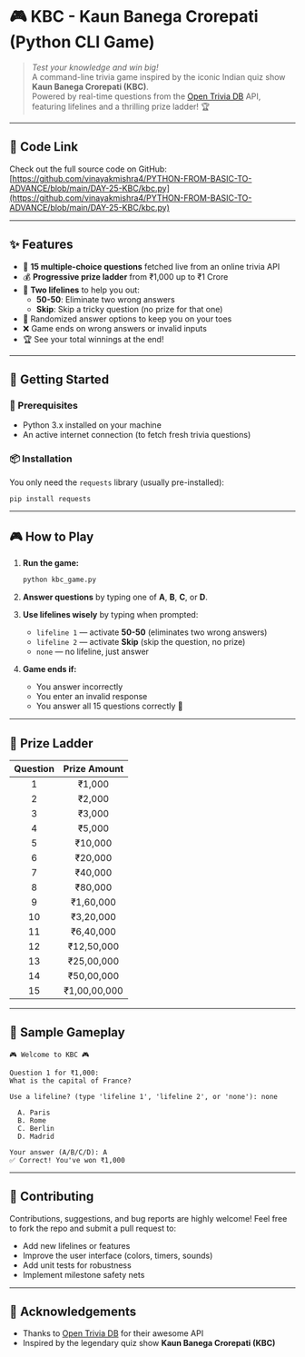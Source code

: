 # 🎮 KBC - Kaun Banega Crorepati (Python CLI Game)

> *Test your knowledge and win big!*  
> A command-line trivia game inspired by the iconic Indian quiz show **Kaun Banega Crorepati (KBC)**.  
> Powered by real-time questions from the [Open Trivia DB](https://opentdb.com/) API, featuring lifelines and a thrilling prize ladder! 🏆

---

## 🔗 Code Link

Check out the full source code on GitHub:  
[https://github.com/vinayakmishra4/PYTHON-FROM-BASIC-TO-ADVANCE/blob/main/DAY-25-KBC/kbc.py](https://github.com/vinayakmishra4/PYTHON-FROM-BASIC-TO-ADVANCE/blob/main/DAY-25-KBC/kbc.py)

---

## ✨ Features

- 🎲 **15 multiple-choice questions** fetched live from an online trivia API
- 💰 **Progressive prize ladder** from ₹1,000 up to ₹1 Crore
- 🧪 **Two lifelines** to help you out:
  - **50-50**: Eliminate two wrong answers
  - **Skip**: Skip a tricky question (no prize for that one)
- 🔀 Randomized answer options to keep you on your toes
- ❌ Game ends on wrong answers or invalid inputs
- 🏆 See your total winnings at the end!

---

## 🚀 Getting Started

### 🧰 Prerequisites

- Python 3.x installed on your machine
- An active internet connection (to fetch fresh trivia questions)

### 📦 Installation

You only need the `requests` library (usually pre-installed):

```bash
pip install requests
````

---

## 🎮 How to Play

1. **Run the game:**

   ```bash
   python kbc_game.py
   ```

2. **Answer questions** by typing one of **A**, **B**, **C**, or **D**.

3. **Use lifelines wisely** by typing when prompted:

   * `lifeline 1` — activate **50-50** (eliminates two wrong answers)
   * `lifeline 2` — activate **Skip** (skip the question, no prize)
   * `none` — no lifeline, just answer

4. **Game ends if:**

   * You answer incorrectly
   * You enter an invalid response
   * You answer all 15 questions correctly 🎉

---

## 💸 Prize Ladder

| Question | Prize Amount |
| :------: | :----------: |
|     1    |    ₹1,000    |
|     2    |    ₹2,000    |
|     3    |    ₹3,000    |
|     4    |    ₹5,000    |
|     5    |    ₹10,000   |
|     6    |    ₹20,000   |
|     7    |    ₹40,000   |
|     8    |    ₹80,000   |
|     9    |   ₹1,60,000  |
|    10    |   ₹3,20,000  |
|    11    |   ₹6,40,000  |
|    12    |  ₹12,50,000  |
|    13    |  ₹25,00,000  |
|    14    |  ₹50,00,000  |
|    15    | ₹1,00,00,000 |

---

## 📸 Sample Gameplay

```
🎮 Welcome to KBC 🎮

Question 1 for ₹1,000:
What is the capital of France?

Use a lifeline? (type 'lifeline 1', 'lifeline 2', or 'none'): none

  A. Paris
  B. Rome
  C. Berlin
  D. Madrid

Your answer (A/B/C/D): A
✅ Correct! You've won ₹1,000
```

---

## 🤝 Contributing

Contributions, suggestions, and bug reports are highly welcome!
Feel free to fork the repo and submit a pull request to:

* Add new lifelines or features
* Improve the user interface (colors, timers, sounds)
* Add unit tests for robustness
* Implement milestone safety nets

---

## 🙏 Acknowledgements

* Thanks to [Open Trivia DB](https://opentdb.com/) for their awesome API
* Inspired by the legendary quiz show **Kaun Banega Crorepati (KBC)**
